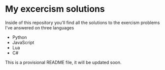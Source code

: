 # My excercism solutions

Inside of this repository you'll find all the solutions to the exercism problems I've answered on three languages

- Python
- JavaScript
- Lua
- C#

This is a provisional README file, it will be updated soon.
